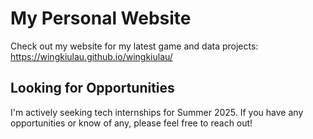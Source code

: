 # My Personal Website 

Check out my website for my latest game and data projects: https://wingkiulau.github.io/wingkiulau/ 

## Looking for Opportunities
I'm actively seeking tech internships for Summer 2025. If you have any opportunities or know of any, please feel free to reach out!

<!--
**sws04212/sws04212** is a ✨ _special_ ✨ repository because its `README.md` (this file) appears on your GitHub profile.

Here are some ideas to get you started:

- 🔭 I’m currently working on ...
- 🌱 I’m currently learning ...
- 👯 I’m looking to collaborate on ...
- 🤔 I’m looking for help with ...
- 💬 Ask me about ...
- 📫 How to reach me: ...
- 😄 Pronouns: ...
- ⚡ Fun fact: ...
-->
